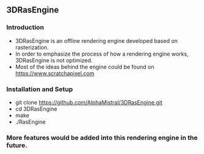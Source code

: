 ## 3DRasEngine

### Introduction
* 3DRasEngine is an offline rendering engine developed based on rasterization. 
* In order to emphasize the process of how a rendering engine works, 3DRasEngine is not optimized. 
* Most of the ideas behind the engine could be found on https://www.scratchapixel.com

### Installation and Setup
* git clone https://github.com/AlphaMistral/3DRasEngine.git
* cd 3DRasEngine
* make
* ./RasEngine

### More features would be added into this rendering engine in the future. 


